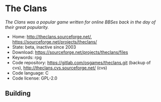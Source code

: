 # The Clans

_The Clans was a popular game written for online BBSes back in the day of their great popularity._

- Home: http://theclans.sourceforge.net/, https://sourceforge.net/projects/theclans/
- State: beta, inactive since 2003
- Download: https://sourceforge.net/projects/theclans/files
- Keywords: rpg
- Code repository: https://gitlab.com/osgames/theclans.git (backup of cvs), http://theclans.cvs.sourceforge.net/ (cvs)
- Code language: C
- Code license: GPL-2.0

## Building

